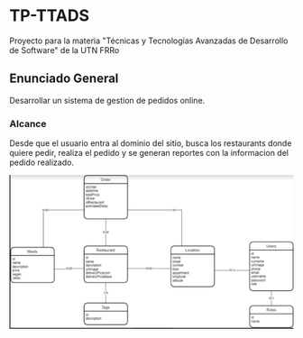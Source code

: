 # **TP-TTADS**
Proyecto para la materia "Técnicas y Tecnologías Avanzadas de Desarrollo de Software" de la UTN FRRo

## **Enunciado General**

Desarrollar un sistema de gestion de pedidos online. 

### **Alcance**

Desde que el usuario entra al dominio del sitio, busca los restaurants donde quiere pedir, realiza el pedido y se generan reportes con la informacion del pedido realizado.

![DER](der.png) 
